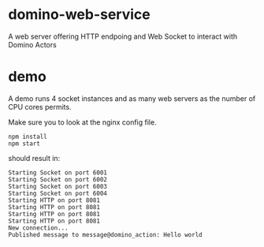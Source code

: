 # domino-web-service

A web server offering HTTP endpoing and Web Socket to interact with Domino Actors

# demo

A demo runs 4 socket instances and as many web servers as the number of CPU
cores permits.

Make sure you to look at the nginx config file.


```
npm install
npm start
```

should result in:

```
Starting Socket on port 6001
Starting Socket on port 6002
Starting Socket on port 6003
Starting Socket on port 6004
Starting HTTP on port 8081
Starting HTTP on port 8081
Starting HTTP on port 8081
Starting HTTP on port 8081
New connection...
Published message to message@domino_action: Hello world
```